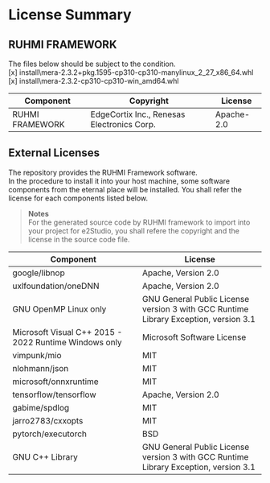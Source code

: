 
# License Summary

## RUHMI FRAMEWORK
The files below should be subject to the condition.  
[x] install\mera-2.3.2+pkg.1595-cp310-cp310-manylinux_2_27_x86_64.whl  
[x] install\mera-2.3.2-cp310-cp310-win_amd64.whl  

|Component|Copyright|License|
|---|---|---|
|RUHMI FRAMEWORK|EdgeCortix Inc., Renesas Electronics Corp.|Apache-2.0|


## External Licenses
The repository provides the RUHMI Framework software.  
In the procedure to install it into your host machine, some software components from the eternal place will be installed.
You shall refer the license for each components listed below.

> **Notes**  
> For the generated source code by RUHMI framework to import into your project for e2Studio, you shall refere the copyright and the license in the source code file.

|Component|License|
|---|---|
|google/libnop|Apache, Version 2.0|
|uxlfoundation/oneDNN|Apache, Version 2.0|
|GNU OpenMP Linux only|GNU General Public License version 3 with GCC Runtime Library Exception, version 3.1|
|Microsoft Visual C++ 2015 - 2022 Runtime Windows only |Microsoft Software License|
|vimpunk/mio|MIT|
|nlohmann/json|MIT|
|microsoft/onnxruntime|MIT|
|tensorflow/tensorflow|Apache, Version 2.0|
|gabime/spdlog|MIT|
|jarro2783/cxxopts|MIT|
|pytorch/executorch|BSD|
|GNU C++ Library|GNU General Public License version 3 with GCC Runtime Library Exception, version 3.1|

